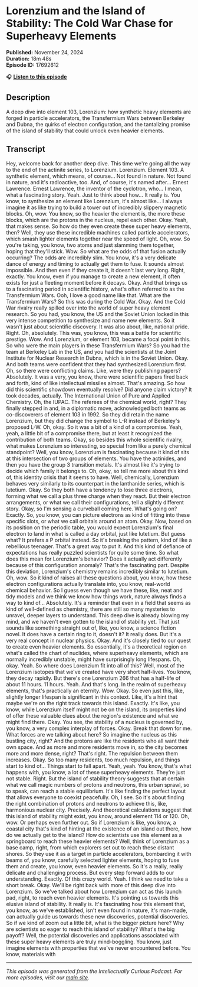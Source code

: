# Lorenzium and the Island of Stability: The Cold War Chase for Superheavy Elements

**Published:** November 24, 2024  
**Duration:** 18m 48s  
**Episode ID:** 17692612

🎧 **[Listen to this episode](https://intellectuallycurious.buzzsprout.com/2529712/episodes/17692612-lorenzium-and-the-island-of-stability-the-cold-war-chase-for-superheavy-elements)**

## Description

A deep dive into element 103, Lorenzium: how synthetic heavy elements are forged in particle accelerators, the Transfermium Wars between Berkeley and Dubna, the quirks of electron configuration, and the tantalizing promise of the island of stability that could unlock even heavier elements.

## Transcript

Hey, welcome back for another deep dive. This time we're going all the way to the end of the actinite series, to Lorenzium. Lorenzium. Element 103. A synthetic element, which means, of course... Not found in nature. Not found in nature, and it's radioactive, too. And, of course, it's named after... Ernest Lawrence. Ernest Lawrence, the inventor of the cyclotron, who... I mean, what a fascinating story. Yeah. Just to think about how... It really is. You know, to synthesize an element like Lorenzium, it's almost like... I always imagine it as like trying to build a tower out of incredibly slippery magnetic blocks. Oh, wow. You know, so the heavier the element is, the more these blocks, which are the protons in the nucleus, repel each other. Okay. Yeah, that makes sense. So how do they even create these super heavy elements, then? Well, they use these incredible machines called particle accelerators, which smash lighter elements together near the speed of light. Oh, wow. So you're taking, you know, two atoms and just slamming them together, hoping that they'll stick. Wow. So what are the odds of that fusion actually occurring? The odds are incredibly slim. You know, it's a very delicate dance of energy and timing to actually get them to fuse. It sounds almost impossible. And then even if they create it, it doesn't last very long. Right, exactly. You know, even if you manage to create a new element, it often exists for just a fleeting moment before it decays. Okay. And that brings us to a fascinating period in scientific history, what's often referred to as the Transfermium Wars. Ooh, I love a good name like that. What are the Transfermium Wars? So this was during the Cold War. Okay. And the Cold War rivalry really spilled over into the world of super heavy element research. So you had, you know, the US and the Soviet Union locked in this very intense competition to synthesize and name new elements. So it wasn't just about scientific discovery. It was also about, like, national pride. Right. Oh, absolutely. This was, you know, this was a battle for scientific prestige. Wow. And Lorenzium, or element 103, became a focal point in this. So who were the main players in these Transfermium Wars? So you had the team at Berkeley Lab in the US, and you had the scientists at the Joint Institute for Nuclear Research in Dubna, which is in the Soviet Union. Okay. And both teams were confident that they had synthesized Lorenzium first. Oh, so there were conflicting claims. Like, were they publishing papers? Absolutely. It was a very, you know, there were scientific papers fired back and forth, kind of like intellectual missiles almost. That's amazing. So how did this scientific showdown eventually resolve? Did anyone claim victory? It took decades, actually. The International Union of Pure and Applied Chemistry. Oh, the IUPAC. The referees of the chemical world, right? They finally stepped in and, in a diplomatic move, acknowledged both teams as co-discoverers of element 103 in 1992. So they did retain the name Lorenzium, but they did change the symbol to L-R instead of Berkeley's proposed L-W. Oh, okay. So it was a bit of a kind of a compromise. Yeah, yeah, a little bit of a compromise there, but at least it recognized the contribution of both teams. Okay, so besides this whole scientific rivalry, what makes Lorenzium so interesting, so special from like a purely chemical standpoint? Well, you know, Lorenzium is fascinating because it kind of sits at this intersection of two groups of elements. You have the actinides, and then you have the group 3 transition metals. It's almost like it's trying to decide which family it belongs to. Oh, okay, so tell me more about this kind of, this identity crisis that it seems to have. Well, chemically, Lorenzium behaves very similarly to its counterpart in the lanthanide series, which is lutetium. Okay. So they both have a tendency to lose three electrons, forming what we call a plus three charge when they react. But their electron arrangements, or what we call their configurations, tell a slightly different story. Okay, so I'm sensing a curveball coming here. What's going on? Exactly. So, you know, you can picture electrons as kind of fitting into these specific slots, or what we call orbitals around an atom. Okay. Now, based on its position on the periodic table, you would expect Lorenzium's final electron to land in what is called a day orbital, just like lutetium. But guess what? It prefers a P orbital instead. So it's breaking the pattern, kind of like a rebellious teenager. That's a great way to put it. And this kind of defiance of expectations has really puzzled scientists for quite some time. So what does this mean for Lorenzium's behavior? Does it actually act differently because of this configuration anomaly? That's the fascinating part. Despite this deviation, Lorenzium's chemistry remains incredibly similar to lutetium. Oh, wow. So it kind of raises all these questions about, you know, how these electron configurations actually translate into, you know, real-world chemical behavior. So I guess even though we have these, like, neat and tidy models and we think we know how things work, nature always finds a way to kind of... Absolutely. It's a reminder that even in a field that seems as kind of well-defined as chemistry, there are still so many mysteries to unravel, deeper layers to understand. This deep dive is already blowing my mind, and we haven't even gotten to the island of stability yet. That just sounds like something straight out of, like, you know, a science fiction novel. It does have a certain ring to it, doesn't it? It really does. But it's a very real concept in nuclear physics. Okay. And it's closely tied to our quest to create even heavier elements. So essentially, it's a theoretical region on what's called the chart of nuclides, where superheavy elements, which are normally incredibly unstable, might have surprisingly long lifespans. Oh, okay. Yeah. So where does Lorenzium fit into all of this? Well, most of the Lorenzium isotopes that we've created have very short half-lives. You know, they decay rapidly. But there's one Lorenzium 266 that has a half-life of about 11 hours. 11 hours. Yeah. And that's long. In the realm of superheavy elements, that's practically an eternity. Wow. Okay. So even just this, like, slightly longer lifespan is significant in this context. Like, it's a hint that maybe we're on the right track towards this island. Exactly. It's like, you know, while Lorenzium itself might not be on the island, its properties kind of offer these valuable clues about the region's existence and what we might find there. Okay. You see, the stability of a nucleus is governed by, you know, a very complex interplay of forces. Okay. Break that down for me. What forces are we talking about here? So imagine the nucleus as this bustling city, right? And the protons are like the residents who all want their own space. And as more and more residents move in, so the city becomes more and more dense, right? That's right. The repulsion between them increases. Okay. So too many residents, too much repulsion, and things start to kind of... Things start to fall apart. Yeah, yeah. You know, that's what happens with, you know, a lot of these superheavy elements. They're just not stable. Right. But the island of stability theory suggests that at certain what we call magic numbers of protons and neutrons, this urban sprawl, so to speak, can reach a stable equilibrium. It's like finding the perfect layout that allows everyone to coexist peacefully. Oh, I see. So it's about finding the right combination of protons and neutrons to achieve this, like, harmonious nuclear city. Precisely. And theoretical calculations suggest that this island of stability might exist, you know, around element 114 or 120. Oh, wow. Or perhaps even further out. So if Lorenzium is like, you know, a coastal city that's kind of hinting at the existence of an island out there, how do we actually get to the island? How do scientists use this element as a springboard to reach these heavier elements? Well, think of Lorenzium as a base camp, right, from which explorers set out to reach these distant shores. So they use it as a target in particle accelerators, bombarding it with beams of, you know, carefully selected lighter elements, hoping to fuse them and create, you know, even heavier elements. So it's a really, really delicate and challenging process. But every step forward adds to our understanding. Exactly. Of this crazy world. Yeah. I think we need to take a short break. Okay. We'll be right back with more of this deep dive into Lorenzium. So we've talked about how Lorenzium can act as this launch pad, right, to reach even heavier elements. It's pointing us towards this elusive island of stability. It really is. It's fascinating how this element that, you know, as we've established, isn't even found in nature, it's man-made, can actually guide us towards these new discoveries, potential discoveries. So if we kind of zoom out a little bit, what is the bigger picture here? Why are scientists so eager to reach this island of stability? What's the big payoff? Well, the potential discoveries and applications associated with these super heavy elements are truly mind-boggling. You know, just imagine elements with properties that we've never encountered before. You know, materials with

---
*This episode was generated from the Intellectually Curious Podcast. For more episodes, visit our [main site](https://intellectuallycurious.buzzsprout.com).*
